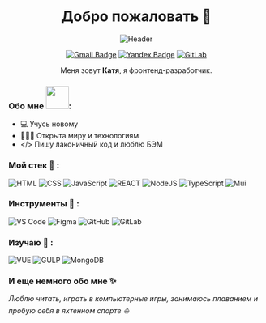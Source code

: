 <h1 align="center"> Добро пожаловать 👋</h1>
<div align="center">
  
  ![Header](https://media.giphy.com/media/LMcB8XospGZO8UQq87/giphy.gif)
</div>  

<div align="center">  

  [![Gmail Badge](https://img.shields.io/badge/-Gmail-c14438?style=flat-square&logo=Gmail&logoColor=white&link=mailto:katelvova@gmail.com)](mailto:katelvova@gmail.com)
  [![Yandex Badge](https://img.shields.io/badge/-Yandex-f7da1e?style=flat-square&logo=Yandexl&logoColor=red&link=mailto:rocketsaladgirl@yandex.ru)](mailto:rocketsaladgirl@yandex.ru)
  [![GitLab](https://img.shields.io/badge/-GitLab-blue?style=flat-square&logo=GitLab&logoColor=red&link=https://gitlab.bsh.ru/elvova)](https://gitlab.bsh.ru/elvova)
</div>  

<div align="center">

Меня зовут **Катя**, я фронтенд-разработчик.

</div>

### Обо мне <img src="https://github.com/Anmol-Baranwal/Cool-GIFs-For-GitHub/assets/74038190/85cb9521-97c0-4a65-9358-7db8099fac7f" width="45" />:
- 💻 Учусь новому
- 👩🏻‍💻 Открыта миру и технологиям
- </> Пишу лаконичный код и люблю БЭМ

### Мой стек 🔧 :
![HTML](https://img.shields.io/badge/-HTML-blue?style=flat-circle&logo=html) ![CSS](https://img.shields.io/badge/-CSS-blue?style=flat-circle&logo=css) ![JavaScript](https://img.shields.io/badge/-JavaScript-blue?style=flat-circle&logo=javascript)
![REACT](https://img.shields.io/badge/-React-blue?style=flat-circle&logo=React)  ![NodeJS](https://img.shields.io/badge/-NodeJS-blue?style=flat-circle&logo=Nodejs) 
![TypeScript](https://img.shields.io/badge/-TypeScript-black?style=flat-circle&logo=TypeScript) ![Mui](https://img.shields.io/badge/-Mui-white?style=flat-circle&logo=Mui)

### Инструменты 🔧 :
![VS Code](https://img.shields.io/badge/-VSCode-blue?style=flat-circle&logo=VSCode) 
![Figma](https://img.shields.io/badge/-Figma-blue?style=flat-circle&logo=Figma) 
![GitHub](https://img.shields.io/badge/-GitHub-black?style=flat-circle&logo=GitHub) 
![GitLab](https://img.shields.io/badge/-GitLab-black?style=flat-circle&logo=GitLab)

### Изучаю 📖 :
![VUE](https://img.shields.io/badge/-VUE-blue?style=flat-circle&logo=VUE) 
![GULP](https://img.shields.io/badge/-Gulp-blue?style=flat-circle&logo=Gulp)
![MongoDB](https://img.shields.io/badge/-MongoDB-blue?style=flat-circle&logo=MongoDB)


### И еще немного обо мне ✨ 
<i>Люблю читать, играть в компьютерные игры, занимаюсь плаванием и пробую себя в яхтенном спорте ⛵</i>
  






  
  
 




<!--
**rocketsaladgirl/rocketsaladgirl** is a ✨ _special_ ✨ repository because its `README.md` (this file) appears on your GitHub profile.

Here are some ideas to get you started:

- 🔭 I’m currently working on ...
- 🌱 I’m currently learning ...
- 👯 I’m looking to collaborate on ...
- 🤔 I’m looking for help with ...
- 💬 Ask me about ...
- 📫 How to reach me: ...
- 😄 Pronouns: ...
- ⚡ Fun fact: ...
-->
